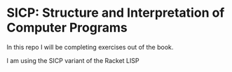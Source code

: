 # SICP: Structure and Interpretation of Computer Programs

In this repo I will be completing exercises out of the book.

I am using the SICP variant of the Racket LISP
